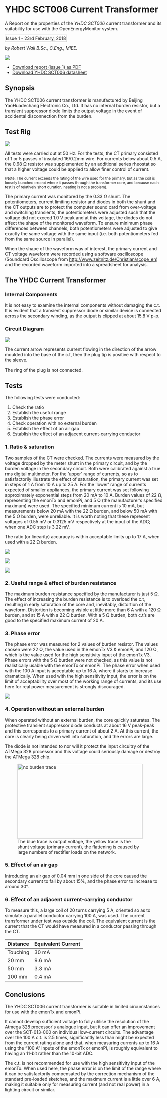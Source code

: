 # YHDC SCT006 Current Transformer

A Report on the properties of the *YHDC SCT006* current transformer and its suitability for use with the OpenEnergyMonitor system.

<span style="border: 1px solid #c4c4c4;padding: 2px;">Issue 1 - 23rd February, 2018</span>

_by Robert Wall B.Sc., C.Eng., MIEE._

![](files/006image.png)

* [Download report (issue 1) as PDF](files/YhdcSCT006CTReport_issue1.pdf) <br/>
* [Download YHDC SCT006 datasheet](files/SCT006.pdf)

## Synopsis

The YHDC SCT006 current transformer is manufactured by Beijing YaoHuadechang Electronic Co., Ltd.
It has no internal burden resistor, but a transient suppressor diode limits the output voltage in the event of accidental disconnection from the burden.

## Test Rig

![](files/006testrig.png)

All tests were carried out at 50 Hz. For the tests, the CT primary consisted of 1 or 5 passes of insulated 16/0.2mm wire. For currents below about 0.5 A, the 0.68 Ω resistor was supplemented by an additional series rheostat so that a higher voltage could be applied to allow finer control of current.

<small>(Note: The current exceeds the rating of the wire used for the primary, but as the coil is loosely bunched except where it passes through the transformer core, and because each test is of relatively short duration, heating is not a problem).</small>

The primary current was monitored by the 0.33 Ω shunt. The potentiometers, current limiting resistor and diodes in both the shunt and the CT outputs are to protect the computer sound card from over-voltage and switching transients, the potentiometers were adjusted such that the voltage did not exceed 1.0 V peak and at this voltage, the diodes do not affect the shape of the monitored waveform. To ensure minimum phase differences between channels, both potentiometers were adjusted to give exactly the same voltage with the same input (i.e. both potentiometers fed from the same source in parallel).

When the shape of the waveform was of interest, the primary current and CT voltage waveform were recorded using a software oscilloscope (Soundcard Oscilloscope from http://www.zeitnitz.de/Christian/scope_en) and the recorded waveform imported into a spreadsheet for analysis.

## The YHDC Current Transformer

### Internal Components

It is not easy to examine the internal components without damaging the c.t. It is evident that a transient suppressor diode or similar device is connected across the secondary winding, as the output is clipped at about 15.8 V p-p.

### Circuit Diagram
 
![](files/006circuitdiagram.png)
 
The current arrow represents current flowing in the direction of the arrow moulded into the base of the c.t, then the plug tip is positive with respect to the sleeve.

The ring of the plug is not connected.

## Tests

The following tests were conducted:

1. Check the ratio
2. Establish the useful range
3. Establish the phase error
4. Check operation with no external burden
5. Establish the effect of an air gap
6. Establish the effect of an adjacent current-carrying conductor

### 1. Ratio & saturation

Two samples of the CT were checked. The currents were measured by the voltage dropped by the meter shunt in the primary circuit, and by the burden voltage in the secondary circuit. Both were calibrated against a true rms digital multimeter. For the ‘upper’ range of currents, so as to satisfactorily illustrate the effect of saturation, the primary current was set in steps of 1 A from 10 A up to 25 A. For the ‘lower’ range of currents expected of smaller appliances, the primary current was set following approximately exponential steps from 20 mA to 10 A. Burden values of 22 Ω, representing the emonTx and emonPi, and 5 Ω (the manufacturer’s specified maximum) were used. The specified minimum current is 10 mA, but measurements below 20 mA with the 22 Ω burden, and below 50 mA with the 5 Ω burden, were unreliable. It is worth noting that these represent voltages of 0.55 mV or 0.3125 mV respectively at the input of the ADC; when one ADC step is 3.22 mV.

The ratio (or linearity) accuracy is within acceptable limits up to 17 A, when used with a 22 Ω burden.

![](files/test1a.png)

![](files/test1b.png)

![](files/test1c.png)

### 2. Useful range & effect of burden resistance

The maximum burden resistance specified by the manufacturer is just 5 Ω. The effect of increasing the burden resistance is to overload the c.t, resulting in early saturation of the core and, inevitably, distortion of the waveform. Distortion is becoming visible at little more than 6 A with a 120 Ω burden, and at 15 A with a 22 Ω burden. With a 5 Ω burden, both c.t’s are good to the specified maximum current of 20 A.

### 3. Phase error

The phase error was measured for 2 values of burden resistor. The values chosen were 22 Ω, the value used in the emonTx V3 & emonPi, and 120 Ω, which is the value used for the high sensitivity input of the emonTx V3. Phase errors with the 5 Ω burden were not checked, as this value is not realistically usable with the emonTx or emonPi. The phase error when used with the 100 A input is acceptable up to 16 A, where it starts to increase dramatically. When used with the high sensitivity input, the error is on the limit of acceptability over most of the working range of currents, and its use here for real power measurement is strongly discouraged.

![](files/test3a.png)

### 4. Operation without an external burden

When operated without an external burden, the core quickly saturates. The protective transient suppressor diode conducts at about 16 V peak-peak and this corresponds to a primary current of about 2 A. At this current, the core is clearly being driven well into saturation, and the errors are large.

The diode is not intended to nor will it protect the input circuitry of the ATMega 328 processor and this voltage could seriously damage or destroy the ATMega 328 chip.

<style>

figure {
    display: table;
}

figcaption {
    display: table-caption;
    caption-side: bottom;
    font-size: 14px;
}

</style>

<figure>
  <img src="files/test4a.png" alt="no burden trace" width="400px" height="240px">
  <figcaption>
    The blue trace is output voltage, the yellow trace is the shunt
    voltage (primary current), the flattening is caused by large
    numbers of rectifier loads on the network.
  </figcaption>
</figure>

### 5. Effect of an air gap

Introducing an air gap of 0.04 mm in one side of the core caused the secondary current to fall by about 15%, and the phase error to increase to around 30°.

### 6. Effect of an adjacent current-carrying conductor

To measure this, a large coil of 20 turns carrying 5 A, oriented so as to simulate a parallel conductor carrying 100 A, was used. The current transformer under test was outside the coil. The equivalent current is the current that the CT would have measured in a conductor passing through the CT.

| Distance | Equivalent Current |
| :--------|:-------------------|
| Touching | 30 mA              |
| 20 mm    | 9.6 mA             |
| 50 mm    | 3.3 mA             |
| 100 mm   | 0.4 mA             |

## Conclusions

The YHDC SCT006 current transformer is suitable in limited circumstances for use with the emonTx and emonPi.

It cannot develop sufficient voltage to fully utilise the resolution of the Atmega 328 processor's analogue input, but it can offer an improvement over the SCT-013-000 on individual low-current circuits. The advantage over the 100 A c.t. is 2.5 times, significantly less than might be expected from the current rating alone and that, when measuring currents up to 16 A using the “100 A” inputs of the emonTx or emonPi, is roughly equivalent to having an 11-bit rather than the 10-bit ADC.

The c.t. is not recommended for use with the high sensitivity input of the emonTx. When used here, the phase error is on the limit of the range where it can be satisfactorily compensated by the correction mechanism of the standard pre-loaded sketches, and the maximum current is a little over 6 A, making it suitable only for measuring current (and not real power) in a lighting circuit or similar.
